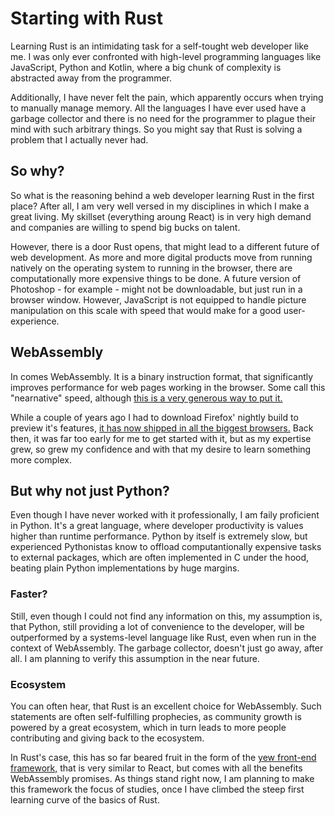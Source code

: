 # Starting with Rust

Learning Rust is an intimidating task for a self-tought web developer like me. I was only ever confronted with high-level programming languages like JavaScript, Python and Kotlin, where a big chunk of complexity is abstracted away from the programmer.

Additionally, I have never felt the pain, which apparently occurs when trying to manually manage memory. All the languages I have ever used have a garbage collector and there is no need for the programmer to plague their mind with such arbitrary things. So you might say that Rust is solving a problem that I actually never had.

## So why?

So what is the reasoning behind a web developer learning Rust in the first place? After all, I am very well versed in my disciplines in which I make a great living. My skillset (everything aroung React) is in very high demand and companies are willing to spend big bucks on talent.

However, there is a door Rust opens, that might lead to a different future of web development. As more and more digital products move from running natively on the operating system to running in the browser, there are computationally more expensive things to be done. A future version of Photoshop - for example - might not be downloadable, but just run in a browser window. However, JavaScript is not equipped to handle picture manipulation on this scale with speed that would make for a good user-experience.

## WebAssembly

In comes WebAssembly. It is a binary instruction format, that significantly improves performance for web pages working in the browser. Some call this "nearnative" speed, although [this is a very generous way to put it.](https://www.usenix.org/system/files/atc19-jangda.pdf)

While a couple of years ago I had to download Firefox' nightly build to preview it's features, [it has now shipped in all the biggest browsers.](https://webassembly.org/roadmap/) Back then, it was far too early for me to get started with it, but as my expertise grew, so grew my confidence and with that my desire to learn something more complex.

## But why not just Python?

Even though I have never worked with it professionally, I am faily proficient in Python. It's a great language, where developer productivity is values higher than runtime performance. Python by itself is extremely slow, but experienced Pythonistas know to offload computantionally expensive tasks to external packages, which are often implemented in C under the hood, beating plain Python implementations by huge margins.

### Faster?

Still, even though I could not find any information on this, my assumption is, that Python, still providing a lot of convenience to the developer, will be outperformed by a systems-level language like Rust, even when run in the context of WebAssembly. The garbage collector, doesn't just go away, after all. I am planning to verify this assumption in the near future.

### Ecosystem

You can often hear, that Rust is an excellent choice for WebAssembly. Such statements are often self-fulfilling prophecies, as community growth is powered by a great ecosystem, which in turn leads to more people contributing and giving back to the ecosystem.

In Rust's case, this has so far beared fruit in the form of the [yew front-end framework,](https://yew.rs/) that is very similar to React, but comes with all the benefits WebAssembly promises. As things stand right now, I am planning to make this framework the focus of studies, once I have climbed the steep first learning curve of the basics of Rust.
